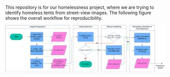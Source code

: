 This repository is for our homelessness project, where we are trying to identify homeless tents from street-view images. The following figure shows the overall workflow for reproducibility.

![Overall flow](https://github.com/yilmajung/homeless_philly_2024/blob/main/overall_flow.jpeg)


